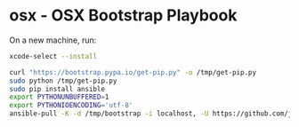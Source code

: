 osx - OSX Bootstrap Playbook
============================

On a new machine, run:

```bash
xcode-select --install

curl "https://bootstrap.pypa.io/get-pip.py" -o /tmp/get-pip.py
sudo python /tmp/get-pip.py
sudo pip install ansible
export PYTHONUNBUFFERED=1
export PYTHONIOENCODING='utf-8'
ansible-pull -K -d /tmp/bootstrap -i localhost, -U https://github.com/jalaziz/osx.git
```

